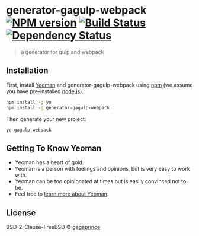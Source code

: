 # generator-gagulp-webpack [![NPM version][npm-image]][npm-url] [![Build Status][travis-image]][travis-url] [![Dependency Status][daviddm-image]][daviddm-url]
> a generator for gulp and webpack

## Installation

First, install [Yeoman](http://yeoman.io) and generator-gagulp-webpack using [npm](https://www.npmjs.com/) (we assume you have pre-installed [node.js](https://nodejs.org/)).

```bash
npm install -g yo
npm install -g generator-gagulp-webpack
```

Then generate your new project:

```bash
yo gagulp-webpack
```

## Getting To Know Yeoman

 * Yeoman has a heart of gold.
 * Yeoman is a person with feelings and opinions, but is very easy to work with.
 * Yeoman can be too opinionated at times but is easily convinced not to be.
 * Feel free to [learn more about Yeoman](http://yeoman.io/).

## License

BSD-2-Clause-FreeBSD © [gagaprince](http://gagalulu.wang)


[npm-image]: https://badge.fury.io/js/generator-gagulp-webpack.svg
[npm-url]: https://npmjs.org/package/generator-gagulp-webpack
[travis-image]: https://travis-ci.org/gagaprince/generator-gagulp-webpack.svg?branch=master
[travis-url]: https://travis-ci.org/gagaprince/generator-gagulp-webpack
[daviddm-image]: https://david-dm.org/gagaprince/generator-gagulp-webpack.svg?theme=shields.io
[daviddm-url]: https://david-dm.org/gagaprince/generator-gagulp-webpack
